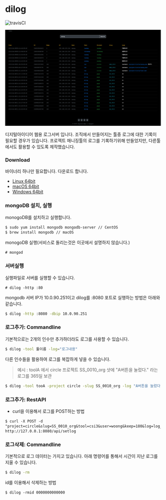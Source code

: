 # dilog

![travisCI](https://secure.travis-ci.org/digital-idea/dilog.png)

![screenshot](figures/screenshot01.png)

디지털아이디어 웹용 로그서버 입니다.
조직에서 만들어지는 툴중 로그에 대한 기록이 필요할 경우가 있습니다. 프로젝트 매니징툴의 로그를 기록하기위해 만들었지만, 다른툴에서도 활용할 수 있도록 제작했습니다.

### Download
바이너리 하나만 필요합니다. 다운로드 합니다.

- [Linux 64bit](https://github.com/digital-idea/dilog/releases/download/v1.0/dilog_linux_x86-64.tgz)
- [macOS 64bit](https://github.com/digital-idea/dilog/releases/download/v1.0/dilog_darwin_x86-64.tgz)
- [Windows 64bit](https://github.com/digital-idea/dilog/releases/download/v1.0/dilog_windows_x86-64.tgz)

### mongoDB 설치, 실행
monogoDB를 설치하고 실행합니다.

```bash
$ sudo yum install mongodb mongodb-server // CentOS
$ brew install mongodb // macOS
```

monogoDB 실행(서비스로 돌리는것은 이곳에서 설명하지 않습니다.)

```
# mongod
```

### 서버실행
실행파일로 서버를 실행할 수 있습니다.
```
# dilog -http :80
```

mongodb 서버 IP가 10.0.90.251이고 dilog를 :8080 포트로 실행하는 방법은 아래와 같습니다.

```bash
$ dilog -http :8080 -dbip 10.0.90.251
```


### 로그추가: Commandline
기본적으로는 2개의 인수만 추가하더라도 로그를 사용할 수 있습니다.

```bash
$ dilog -tool 툴이름 -log="로그내용"
```

다른 인수들을 활용하여 로그를 복잡하게 넣을 수 있습니다.

> 예시 : toolA 에서 circle 프로젝트 SS_0010_org 샷에 "A버튼을 눌렀다." 라는 로그를 365일 보관

```bash
$ dilog -tool tooA -project circle -slug SS_0010_org -log "A버튼을 눌렀다." -keep 365
```

### 로그추가: RestAPI
- curl을 이용해서 로그를 POST하는 방법

```
$ curl -X POST -d "project=circle&slug=SS_0010_org&tool=csi3&user=woong&keep=180&log=log_text" http://127.0.0.1:8080/api/setlog
```

### 로그삭제: Commandline
기본적으로 로그 데이터는 가지고 있습니다.
아래 명령어를 통해서 시간이 지난 로그를 지울 수 있습니다.

```bash
$ dilog -rm
```

id를 이용해서 삭제하는 방법
```
$ dilog -rmid 0000000000000
```

